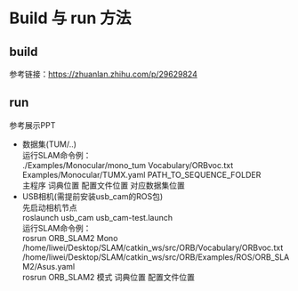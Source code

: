 # Build 与 run 方法
## build
参考链接：https://zhuanlan.zhihu.com/p/29629824

## run
参考展示PPT
- 数据集(TUM/..)  
运行SLAM命令例：  
./Examples/Monocular/mono_tum Vocabulary/ORBvoc.txt Examples/Monocular/TUMX.yaml PATH_TO_SEQUENCE_FOLDER  
主程序 词典位置 配置文件位置 对应数据集位置   
- USB相机(需提前安装usb_cam的ROS包)  
先启动相机节点  
roslaunch usb_cam usb_cam-test.launch  
运行SLAM命令例：  
rosrun ORB_SLAM2 Mono /home/liwei/Desktop/SLAM/catkin_ws/src/ORB/Vocabulary/ORBvoc.txt /home/liwei/Desktop/SLAM/catkin_ws/src/ORB/Examples/ROS/ORB_SLAM2/Asus.yaml  
rosrun ORB_SLAM2 模式 词典位置 配置文件位置  
 